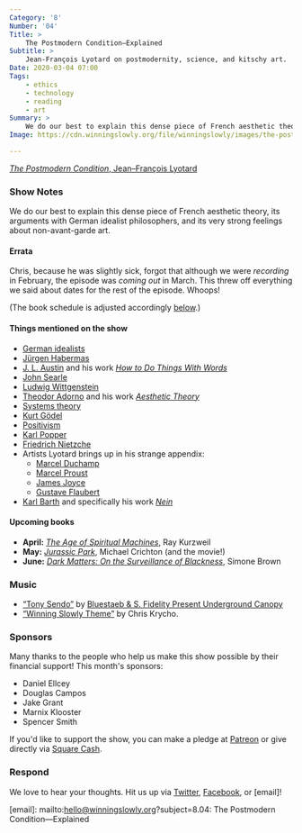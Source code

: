 ```yaml
---
Category: '8'
Number: '04'
Title: >
    The Postmodern Condition—Explained
Subtitle: >
    Jean-François Lyotard on postmodernity, science, and kitschy art.
Date: 2020-03-04 07:00
Tags:
    - ethics
    - technology
    - reading
    - art
Summary: >
    We do our best to explain this dense piece of French aesthetic theory, its arguments with German idealist philosophers, and its very strong feelings about non-avant-garde art.
Image: https://cdn.winningslowly.org/file/winningslowly/images/the-postmodern-condition.jpg

---
```


[<cite>The Postmodern Condition</cite>, Jean–François Lyotard](https://www.alibris.com/The-Postmodern-Condition-A-Report-on-Knowledge-Jean-Francois-Lyotard/book/5256171)

### Show Notes

We do our best to explain this dense piece of French aesthetic theory, its arguments with German idealist philosophers, and its very strong feelings about non-avant-garde art.

#### Errata

Chris, because he was slightly sick, forgot that although we were *recording* in February, the episode was *coming out* in March. This threw off everything we said about dates for the rest of the episode. Whoops!

(The book schedule is adjusted accordingly [below](#upcoming-books).)

#### Things mentioned on the show

- [German idealists](https://en.wikipedia.org/wiki/German_idealism)
- [Jürgen Habermas](https://en.wikipedia.org/wiki/Jürgen_Habermas)
- [J. L. Austin](https://en.wikipedia.org/wiki/J._L._Austin) and his work [<cite>How to Do Things With Words</cite>](https://www.alibris.com/How-to-Do-Things-with-Words-Second-Edition-J-L-Austin/book/10821327?matches=15)
- [John Searle](https://en.wikipedia.org/wiki/John_Searle)
- [Ludwig Wittgenstein](https://en.wikipedia.org/wiki/Ludwig_Wittgenstein)
- [Theodor Adorno](https://en.wikipedia.org/wiki/Theodor_W._Adorno) and his work [<cite>Aesthetic Theory</cite>](https://www.alibris.com/Aesthetic-Theory-Theodor-Wiesengrund-Adorno/book/153129?matches=66)
- [Systems theory](https://en.wikipedia.org/wiki/Systems_theory)
- [Kurt Gödel](https://en.wikipedia.org/wiki/Kurt_Gödel)
- [Positivism](https://en.wikipedia.org/wiki/Positivism)
- [Karl Popper](https://en.wikipedia.org/wiki/Karl_Popper)
- [Friedrich Nietzche](https://en.wikipedia.org/wiki/Friedrich_Nietzsche)
- Artists Lyotard brings up in his strange appendix:
    - [Marcel Duchamp](https://en.wikipedia.org/wiki/Marcel_Duchamp)
    - [Marcel Proust](https://en.wikipedia.org/wiki/Marcel_ProustN)
    - [James Joyce](https://en.wikipedia.org/wiki/James_Joyce)
    - [Gustave Flaubert](https://en.wikipedia.org/wiki/Gustave_Flaubert)
- [Karl Barth](https://en.wikipedia.org/wiki/Karl_Barth) and specifically his work [<cite>Nein</cite>](https://www.britannica.com/biography/Karl-Barth#ref21246)

#### Upcoming books

- **April:** [<cite>The Age of Spiritual Machines</cite>](https://www.alibris.com/The-Age-of-Spiritual-Machines-Ray-Kurzweil-PhD/book/167799?matches=156), Ray Kurzweil 
- **May:** [<cite>Jurassic Park</cite>](https://www.alibris.com/Jurassic-Park-Michael-Crichton/book/3483033?matches=846), Michael Crichton (and the movie!)
- **June:** [<cite>Dark Matters: On the Surveillance of Blackness</cite>](https://www.alibris.com/Dark-Matters-On-the-Surveillance-of-Blackness-Simone-Browne/book/32087130?matches=27), Simone Brown

### Music

* [“Tony Sendo”](https://menaceparis.bandcamp.com/track/tony-sendo-2) by [Bluestaeb & S. Fidelity Present Underground Canopy](https://menaceparis.bandcamp.com/album/bluestaeb-s-fidelity-present-underground-canopy)
* [“Winning Slowly Theme”](https://soundcloud.com/chriskrycho/winning-slowly) by Chris Krycho.

### Sponsors

Many thanks to the people who help us make this show possible by their financial support! This month's sponsors:

* Daniel Ellcey
* Douglas Campos
* Jake Grant
* Marnix Klooster
* Spencer Smith

If you'd like to support the show, you can make a pledge at <a href='https://www.patreon.com/winningslowly' rel='payment'>Patreon</a> or give directly via [Square Cash](https://cash.me/$winningslowly).

### Respond

We love to hear your thoughts. Hit us up via [Twitter](https://www.twitter.com/winningslowly), [Facebook](https://www.facebook.com/winningslowlypodcast), or [email]!

[email]: mailto:hello@winningslowly.org?subject=8.04: The Postmodern Condition—Explained

